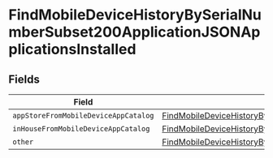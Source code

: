 # FindMobileDeviceHistoryBySerialNumberSubset200ApplicationJSONApplicationsInstalled


## Fields

| Field                                                                                                                                                                                                                                                                   | Type                                                                                                                                                                                                                                                                    | Required                                                                                                                                                                                                                                                                | Description                                                                                                                                                                                                                                                             |
| ----------------------------------------------------------------------------------------------------------------------------------------------------------------------------------------------------------------------------------------------------------------------- | ----------------------------------------------------------------------------------------------------------------------------------------------------------------------------------------------------------------------------------------------------------------------- | ----------------------------------------------------------------------------------------------------------------------------------------------------------------------------------------------------------------------------------------------------------------------- | ----------------------------------------------------------------------------------------------------------------------------------------------------------------------------------------------------------------------------------------------------------------------- |
| `appStoreFromMobileDeviceAppCatalog`                                                                                                                                                                                                                                    | [FindMobileDeviceHistoryBySerialNumberSubset200ApplicationJSONApplicationsInstalledAppStoreFromMobileDeviceAppCatalog](../../models/operations/findmobiledevicehistorybyserialnumbersubset200applicationjsonapplicationsinstalledappstorefrommobiledeviceappcatalog.md) | :heavy_minus_sign:                                                                                                                                                                                                                                                      | N/A                                                                                                                                                                                                                                                                     |
| `inHouseFromMobileDeviceAppCatalog`                                                                                                                                                                                                                                     | [FindMobileDeviceHistoryBySerialNumberSubset200ApplicationJSONApplicationsInstalledInHouseFromMobileDeviceAppCatalog](../../models/operations/findmobiledevicehistorybyserialnumbersubset200applicationjsonapplicationsinstalledinhousefrommobiledeviceappcatalog.md)   | :heavy_minus_sign:                                                                                                                                                                                                                                                      | N/A                                                                                                                                                                                                                                                                     |
| `other`                                                                                                                                                                                                                                                                 | [FindMobileDeviceHistoryBySerialNumberSubset200ApplicationJSONApplicationsInstalledOther](../../models/operations/findmobiledevicehistorybyserialnumbersubset200applicationjsonapplicationsinstalledother.md)                                                           | :heavy_minus_sign:                                                                                                                                                                                                                                                      | N/A                                                                                                                                                                                                                                                                     |